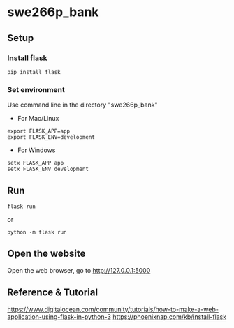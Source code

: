 # swe266p_bank

## Setup


### Install flask
```
pip install flask
```

### Set environment
Use command line in the directory "swe266p_bank"
- For Mac/Linux
```
export FLASK_APP=app
export FLASK_ENV=development
```
- For Windows
```
setx FLASK_APP app
setx FLASK_ENV development
```

## Run
```
flask run
```
or 
```
python -m flask run
```

## Open the website
Open the web browser, go to http://127.0.0.1:5000


## Reference & Tutorial
https://www.digitalocean.com/community/tutorials/how-to-make-a-web-application-using-flask-in-python-3
https://phoenixnap.com/kb/install-flask
